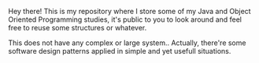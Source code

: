 Hey there! This is my repository where I store some of my Java and Object Oriented Programming studies, it's public to you to look around and feel free to reuse some structures or whatever.

This does not have any complex or large system.. Actually, there're some software design patterns applied in simple and yet usefull situations.
